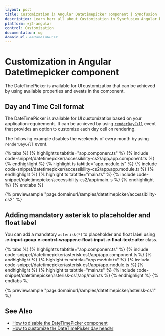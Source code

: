 ```yaml
---
layout: post
title: Customization in Angular Datetimepicker component | Syncfusion
description: Learn here all about Customization in Syncfusion Angular Datetimepicker component of Syncfusion Essential JS 2 and more.
platform: ej2-angular
control: Customization 
documentation: ug
domainurl: ##DomainURL##
---
```


# Customization in Angular Datetimepicker component

The DateTimePicker is available for UI customization that can be achieved by using available properties and events in the component.

## Day and Time Cell format

The DateTimePicker is available for UI customization based on your application requirements.
It can be achieved by using [`renderDayCell`](https://ej2.syncfusion.com/angular/documentation/api/datetimepicker/renderDayCellEventArgs#renderdaycelleventargs) event that provides an option to customize each day cell on rendering.

The following example disables the weekends of every month by using `renderDayCell` event.

{% tabs %}
{% highlight ts tabtitle="app.component.ts" %}
{% include code-snippet/datetimepicker/accessibility-cs2/app/app.component.ts %}
{% endhighlight %}
{% highlight ts tabtitle="app.module.ts" %}
{% include code-snippet/datetimepicker/accessibility-cs2/app/app.module.ts %}
{% endhighlight %}
{% highlight ts tabtitle="main.ts" %}
{% include code-snippet/datetimepicker/accessibility-cs2/app/main.ts %}
{% endhighlight %}
{% endtabs %}
  
{% previewsample "page.domainurl/samples/datetimepicker/accessibility-cs2" %}

## Adding mandatory asterisk to placeholder and float label

You can add a mandatory `asterisk(*)` to placeholder and float label using <b>.e-input-group.e-control-wrapper.e-float-input .e-float-text::after</b> class.

{% tabs %}
{% highlight ts tabtitle="app.component.ts" %}
{% include code-snippet/datetimepicker/asterisk-cs1/app/app.component.ts %}
{% endhighlight %}
{% highlight ts tabtitle="app.module.ts" %}
{% include code-snippet/datetimepicker/asterisk-cs1/app/app.module.ts %}
{% endhighlight %}
{% highlight ts tabtitle="main.ts" %}
{% include code-snippet/datetimepicker/asterisk-cs1/app/main.ts %}
{% endhighlight %}
{% endtabs %}
  
{% previewsample "page.domainurl/samples/datetimepicker/asterisk-cs1" %}

## See Also

* [How to disable the DateTimePicker component](./how-to/disable-placeholder-readonly)
* [How to customize the DateTimePicker day header](./how-to/customize-the-datetimepicker-day-header)